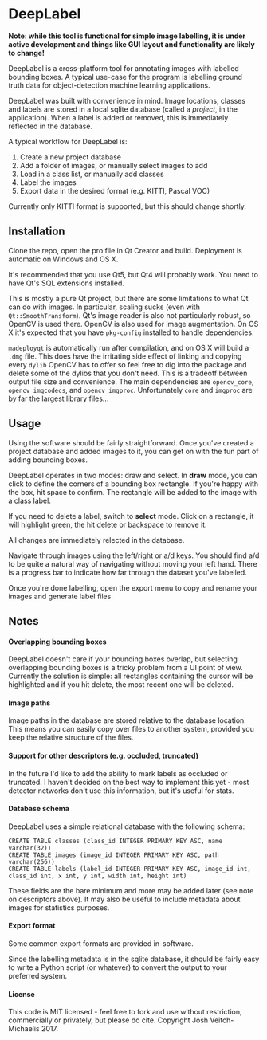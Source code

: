 # DeepLabel

**Note: while this tool is functional for simple image labelling, it is under active development and things like GUI layout and functionality are likely to change!**

DeepLabel is a cross-platform tool for annotating images with labelled bounding boxes. A typical use-case for the program is labelling ground truth data for object-detection machine learning applications.

DeepLabel was built with convenience in mind. Image locations, classes and labels are stored in a local sqlite database (called a _project_, in the application). When a label is added or removed, this is immediately reflected in the database.

A typical workflow for DeepLabel is:

1. Create a new project database
2. Add a folder of images, or manually select images to add
3. Load in a class list, or manually add classes
4. Label the images
5. Export data in the desired format (e.g. KITTI, Pascal VOC)

Currently only KITTI format is supported, but this should change shortly.

Installation
--

Clone the repo, open the pro file in Qt Creator and build. Deployment is automatic on Windows and OS X.

It's recommended that you use Qt5, but Qt4 will probably work. You need to have Qt's SQL extensions installed.

This is mostly a pure Qt project, but there are some limitations to what Qt can do with images. In particular, scaling sucks (even with `Qt::SmoothTransform`). Qt's image reader is also not particularly robust, so OpenCV is used there. OpenCV is also used for image augmentation. On OS X it's expected that you have `pkg-config` installed to handle dependencies.

`madeployqt` is automatically run after compilation, and on OS X will build a `.dmg` file. This does have the irritating side effect of linking and copying every `dylib` OpenCV has to offer so feel free to dig into the package and delete some of the dylibs that you don't need. This is a tradeoff between output file size and convenience. The main dependencies are `opencv_core`, `opencv_imgcodecs`, and `opencv_imgproc`. Unfortunately `core` and `imgproc` are by far the largest library files...

Usage
--

Using the software should be fairly straightforward. Once you've created a project database and added images to it, you can get on with the fun part of adding bounding boxes.

DeepLabel operates in two modes: draw and select. In **draw** mode, you can click to define the corners of a bounding box rectangle. If you're happy with the box, hit space to confirm. The rectangle will be added to the image with a class label.

If you need to delete a label, switch to **select** mode. Click on a rectangle, it will highlight green, the hit delete or backspace to remove it.

All changes are immediately relected in the database.

Navigate through images using the left/right or a/d keys. You should find a/d to be quite a natural way of navigating without moving your left hand. There is a progress bar to indicate how far through the dataset you've labelled.

Once you're done labelling, open the export menu to copy and rename your images and generate label files.

Notes
--

#### Overlapping bounding boxes

DeepLabel doesn't care if your bounding boxes overlap, but selecting overlapping bounding boxes is a tricky problem from a UI point of view. Currently the solution is simple: all rectangles containing the cursor will be highlighted and if you hit delete, the most recent one will be deleted.

#### Image paths

Image paths in the database are stored relative to the database location. This means you can easily copy over files to another system, provided you keep the relative structure of the files.

#### Support for other descriptors (e.g. occluded, truncated)

In the future I'd like to add the ability to mark labels as occluded or truncated. I haven't decided on the best way to implement this yet - most detector networks don't use this information, but it's useful for stats.

#### Database schema

DeepLabel uses a simple relational database with the following schema:

	CREATE TABLE classes (class_id INTEGER PRIMARY KEY ASC, name varchar(32))
	CREATE TABLE images (image_id INTEGER PRIMARY KEY ASC, path varchar(256))
	CREATE TABLE labels (label_id INTEGER PRIMARY KEY ASC, image_id int, class_id int, x int, y int, width int, height int)
	
These fields are the bare minimum and more may be added later (see note on descriptors above). It may also be useful to include metadata about images for statistics purposes.

#### Export format

Some common export formats are provided in-software.

Since the labelling metadata is in the sqlite database, it should be fairly easy to write a Python script (or whatever) to convert the output to your preferred system.

#### License

This code is MIT licensed - feel free to fork and use without restriction, commercially or privately, but please do cite. Copyright Josh Veitch-Michaelis 2017.
